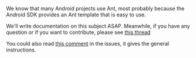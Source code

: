 We know that many Android projects use Ant, most probably because the Android SDK provides an Ant template that is easy to use.

We'll write documentation on this subject ASAP. Meanwhile, if you have any question or if you want to contribute, please see [this thread](http://groups.google.com/group/androidannotations/browse_thread/thread/6292934fb03aef1a)

You could also read [this comment](http://code.google.com/p/androidannotations/issues/detail?id=153#c1) in the issues, it gives the general instructions.
